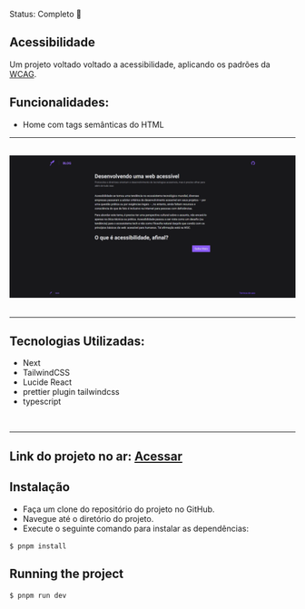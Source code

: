 Status: Completo 🚀

## Acessibilidade
Um projeto voltado voltado a acessibilidade, aplicando os padrões da <a href="https://www.w3.org/TR/WCAG21/">WCAG</a>.

## Funcionalidades:
 * Home com tags semânticas do HTML

<hr/>
<br/>

<center>
 <div><img src="./public/Screenshot_6.png" /> 
<br/>
</center>
<br/>
<hr/>

## Tecnologias Utilizadas:

 * Next
 * TailwindCSS
 * Lucide React
 * prettier plugin tailwindcss
 * typescript

<br/>
<hr/>

 ## Link do projeto no ar: <a href="https://curso-acessibilidade.vercel.app/">Acessar</a>
 
## Instalação
  * Faça um clone do repositório do projeto no GitHub.
  * Navegue até o diretório do projeto.
  * Execute o seguinte comando para instalar as dependências:

```
$ pnpm install
```

## Running the project
```
$ pnpm run dev
```
